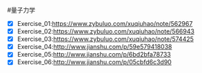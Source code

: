 #量子力学
- [x] Exercise_01:https://www.zybuluo.com/xuqiuhao/note/562967
- [x] Exercise_02:https://www.zybuluo.com/xuqiuhao/note/566943
- [x] Exercise_03:https://www.zybuluo.com/xuqiuhao/note/574425
- [x] Exercise_04:http://www.jianshu.com/p/59e579418038
- [x] Exercise_05:http://www.jianshu.com/p/6bd2bfa78733
- [x] Exercise_06:http://www.jianshu.com/p/05cbfd6c3d90
